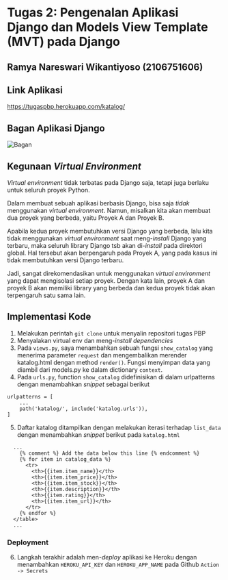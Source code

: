 # Tugas 2: Pengenalan Aplikasi Django dan Models View Template (MVT) pada Django

## Ramya Nareswari Wikantiyoso (2106751606)


## Link Aplikasi
https://tugaspbp.herokuapp.com/katalog/

## Bagan Aplikasi Django
![Bagan](D:\dev\Ramya\PBP\TUGAS-2-PBP\bagan.png)

## Kegunaan *Virtual Environment*
*Virtual environment* tidak terbatas pada Django saja, tetapi juga berlaku untuk seluruh proyek Python.

Dalam membuat sebuah aplikasi berbasis Django, bisa saja *tidak* menggunakan *virtual environment*. Namun, misalkan kita akan membuat dua proyek yang berbeda, yaitu Proyek A dan Proyek B. 

Apabila kedua proyek membutuhkan versi Django yang berbeda, lalu kita tidak menggunakan *virtual environment* saat meng-*install* Django yang terbaru, maka seluruh library Django tsb akan di-*install* pada direktori global. Hal tersebut akan berpengaruh pada Proyek A, yang pada kasus ini tidak membutuhkan versi Django terbaru.

Jadi, sangat direkomendasikan untuk menggunakan *virtual environment* yang dapat mengisolasi setiap proyek. Dengan kata lain, proyek A dan proyek B akan memiliki library yang berbeda dan kedua proyek tidak akan terpengaruh satu sama lain.

## Implementasi Kode
1. Melakukan perintah `git clone` untuk menyalin repositori tugas PBP
2. Menyalakan virtual env dan meng-*install* *dependencies*
3. Pada `views.py`, saya menambahkan sebuah fungsi `show_catalog` yang menerima parameter `request` dan mengembalikan merender katalog.html dengan method `render()`. Fungsi menyimpan data yang diambil dari models.py ke dalam dictionary `context`.
4. Pada `urls.py`, function `show_catalog` didefinisikan di dalam urlpatterns dengan menambahkan *snippet* sebagai berikut
```
urlpatterns = [
    ...
    path('katalog/', include('katalog.urls')),
]
``` 
5. Daftar katalog ditampilkan dengan melakukan iterasi terhadap `list_data` dengan menambahkan *snippet* berikut pada `katalog.html`
```
  ...
    {% comment %} Add the data below this line {% endcomment %}
    {% for item in catalog_data %}
      <tr>
        <th>{{item.item_name}}</th>
        <th>{{item.item_price}}</th>
        <th>{{item.item_stock}}</th>
        <th>{{item.description}}</th>
        <th>{{item.rating}}</th>
        <th>{{item.item_url}}</th>
      </tr>
    {% endfor %}
  </table>
  ...
```
### Deployment
6. Langkah terakhir adalah men-*deploy* aplikasi ke Heroku dengan menambahkan `HEROKU_API_KEY` dan `HEROKU_APP_NAME` pada Github `Action -> Secrets`


